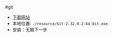 #git

- [下载网站](https://git-scm.com/downloads)
- 本地位置: `./resource/Git-2.32.0.2-64-bit.exe`
- 安装：无脑下一步